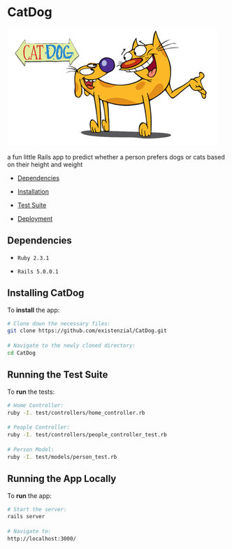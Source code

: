 # CatDog
![CatDog](app/assets/images/logo.png)

a fun little Rails app to predict whether a person prefers dogs or cats based on their height and weight

* [Dependencies](#dependencies)

* [Installation](#installation)

* [Test Suite](#testing)

* [Deployment](#deployment)

## <a name="dependencies"></a> Dependencies

* ```Ruby 2.3.1```

* ```Rails 5.0.0.1```

## <a name="installation"></a> Installing CatDog
To **install** the app:

```bash
# Clone down the necessary files:
git clone https://github.com/existenzial/CatDog.git

# Navigate to the newly cloned directory:
cd CatDog
```
## <a name="testing"></a>Running the Test Suite
To **run** the tests:
```bash
# Home Controller:
ruby -I. test/controllers/home_controller.rb

# People Controller:
ruby -I. test/controllers/people_controller_test.rb

# Person Model:
ruby -I. test/models/person_test.rb
```

## <a name="deployment"></a>Running the App Locally
To **run** the app:

```bash
# Start the server:
rails server

# Navigate to:
http://localhost:3000/
```